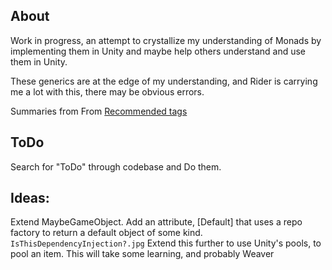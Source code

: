 ﻿## About
Work in progress, an attempt to crystallize my understanding of Monads by implementing them in Unity and maybe help others understand and use them in Unity.

These generics are at the edge of my understanding, and Rider is carrying me a lot with this, there may be obvious errors.

Summaries from From [Recommended tags](https://docs.microsoft.com/en-us/dotnet/csharp/language-reference/xmldoc/recommended-tags)

## ToDo
Search for "ToDo" through codebase and Do them.

## Ideas:
Extend MaybeGameObject. Add an attribute, [Default] that uses a repo factory to return a default object of some kind.
``IsThisDependencyInjection?.jpg``
Extend this further to use Unity's pools, to pool an item. This will take some learning, and probably Weaver